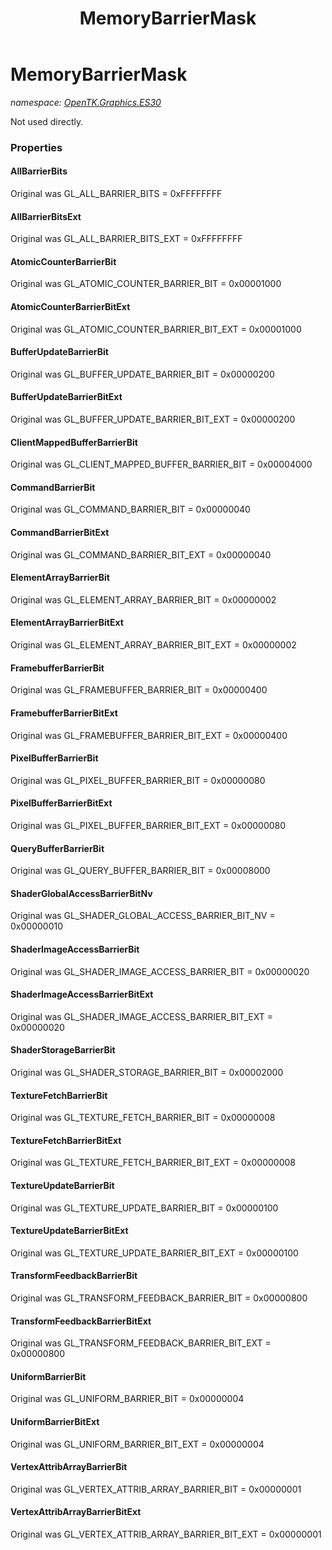 ﻿---
title: MemoryBarrierMask
---

# MemoryBarrierMask
_namespace: [OpenTK.Graphics.ES30](N-OpenTK.Graphics.ES30.html)_

Not used directly.



### Properties

#### AllBarrierBits
Original was GL_ALL_BARRIER_BITS = 0xFFFFFFFF
#### AllBarrierBitsExt
Original was GL_ALL_BARRIER_BITS_EXT = 0xFFFFFFFF
#### AtomicCounterBarrierBit
Original was GL_ATOMIC_COUNTER_BARRIER_BIT = 0x00001000
#### AtomicCounterBarrierBitExt
Original was GL_ATOMIC_COUNTER_BARRIER_BIT_EXT = 0x00001000
#### BufferUpdateBarrierBit
Original was GL_BUFFER_UPDATE_BARRIER_BIT = 0x00000200
#### BufferUpdateBarrierBitExt
Original was GL_BUFFER_UPDATE_BARRIER_BIT_EXT = 0x00000200
#### ClientMappedBufferBarrierBit
Original was GL_CLIENT_MAPPED_BUFFER_BARRIER_BIT = 0x00004000
#### CommandBarrierBit
Original was GL_COMMAND_BARRIER_BIT = 0x00000040
#### CommandBarrierBitExt
Original was GL_COMMAND_BARRIER_BIT_EXT = 0x00000040
#### ElementArrayBarrierBit
Original was GL_ELEMENT_ARRAY_BARRIER_BIT = 0x00000002
#### ElementArrayBarrierBitExt
Original was GL_ELEMENT_ARRAY_BARRIER_BIT_EXT = 0x00000002
#### FramebufferBarrierBit
Original was GL_FRAMEBUFFER_BARRIER_BIT = 0x00000400
#### FramebufferBarrierBitExt
Original was GL_FRAMEBUFFER_BARRIER_BIT_EXT = 0x00000400
#### PixelBufferBarrierBit
Original was GL_PIXEL_BUFFER_BARRIER_BIT = 0x00000080
#### PixelBufferBarrierBitExt
Original was GL_PIXEL_BUFFER_BARRIER_BIT_EXT = 0x00000080
#### QueryBufferBarrierBit
Original was GL_QUERY_BUFFER_BARRIER_BIT = 0x00008000
#### ShaderGlobalAccessBarrierBitNv
Original was GL_SHADER_GLOBAL_ACCESS_BARRIER_BIT_NV = 0x00000010
#### ShaderImageAccessBarrierBit
Original was GL_SHADER_IMAGE_ACCESS_BARRIER_BIT = 0x00000020
#### ShaderImageAccessBarrierBitExt
Original was GL_SHADER_IMAGE_ACCESS_BARRIER_BIT_EXT = 0x00000020
#### ShaderStorageBarrierBit
Original was GL_SHADER_STORAGE_BARRIER_BIT = 0x00002000
#### TextureFetchBarrierBit
Original was GL_TEXTURE_FETCH_BARRIER_BIT = 0x00000008
#### TextureFetchBarrierBitExt
Original was GL_TEXTURE_FETCH_BARRIER_BIT_EXT = 0x00000008
#### TextureUpdateBarrierBit
Original was GL_TEXTURE_UPDATE_BARRIER_BIT = 0x00000100
#### TextureUpdateBarrierBitExt
Original was GL_TEXTURE_UPDATE_BARRIER_BIT_EXT = 0x00000100
#### TransformFeedbackBarrierBit
Original was GL_TRANSFORM_FEEDBACK_BARRIER_BIT = 0x00000800
#### TransformFeedbackBarrierBitExt
Original was GL_TRANSFORM_FEEDBACK_BARRIER_BIT_EXT = 0x00000800
#### UniformBarrierBit
Original was GL_UNIFORM_BARRIER_BIT = 0x00000004
#### UniformBarrierBitExt
Original was GL_UNIFORM_BARRIER_BIT_EXT = 0x00000004
#### VertexAttribArrayBarrierBit
Original was GL_VERTEX_ATTRIB_ARRAY_BARRIER_BIT = 0x00000001
#### VertexAttribArrayBarrierBitExt
Original was GL_VERTEX_ATTRIB_ARRAY_BARRIER_BIT_EXT = 0x00000001

